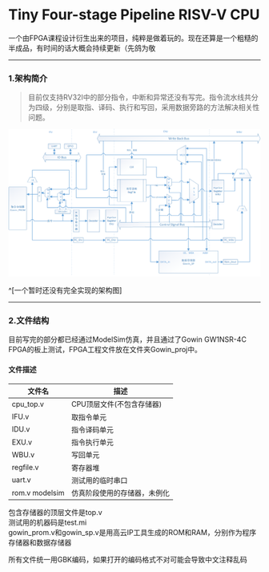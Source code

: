 # Tiny Four-stage Pipeline RISV-V CPU

一个由FPGA课程设计衍生出来的项目，纯粹是做着玩的。现在还算是一个粗糙的半成品，有时间的话大概会持续更新（先鸽为敬

----

### 1.架构简介
> 目前仅支持RV32I中的部分指令，中断和异常还没有写完。指令流水线共分为四级，分别是取指、译码、执行和写回，采用数据旁路的方法解决相关性问题。

![一个暂时还没有完全实现的架构图](https://raw.githubusercontent.com/Oxoxxidane/Tiny-RISC-V-CPU/main/%E6%9E%B6%E6%9E%84%E5%9B%BE.png)

^[一个暂时还没有完全实现的架构图]

---

### 2.文件结构

目前写完的部分都已经通过ModelSim仿真，并且通过了Gowin GW1NSR-4C FPGA的板上测试，FPGA工程文件放在文件夹Gowin_proj中。

#### 文件描述

| 文件名      | 描述   |
| --------   | ----- |
| cpu_top.v      | CPU顶层文件(不包含存储器)  |
| IFU.v         | 取指令单元  |
| IDU.v         | 指令译码单元 |
| EXU.v| 指令执行单元 |
| WBU.v | 写回单元 |
| regfile.v | 寄存器堆 |
| uart.v | 测试用的临时串口 |
| rom.v modelsim | 仿真阶段使用的存储器，未例化 |

包含存储器的顶层文件是top.v  
测试用的机器码是test.mi  
gowin_prom.v和gowin_sp.v是用高云IP工具生成的ROM和RAM，分别作为程序存储器和数据存储器  

所有文件统一用GBK编码，如果打开的编码格式不对可能会导致中文注释乱码
